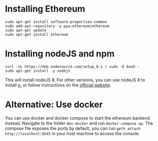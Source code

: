 # Installing Ethereum

```
sudo apt-get install software-properties-common
sudo add-apt-repository -y ppa:ethereum/ethereum
sudo apt-get update
sudo apt-get install ethereum
```

# Installing nodeJS and npm

```
curl -sL https://deb.nodesource.com/setup_8.x | sudo -E bash -
sudo apt-get install -y nodejs
```

This will install nodeJS 8. For other versions, you can use nodeJS 8 to install [n](https://github.com/tj/n), or follow instructions on the [official website](https://nodejs.org/en/download/).

# Alternative: Use docker

You can use docker and docker compose to start the ethereum backend instead. 
Navigate to the folder `dev-docker` and run `docker-compose up`.
The compose file exposes the ports by default, you can run `geth attach http://localhost:8545` in your host machine
to access the console.
